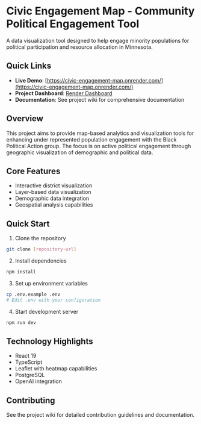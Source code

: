 # Civic Engagement Map - Community Political Engagement Tool

A data visualization tool designed to help engage minority populations for political participation and resource allocation in Minnesota.

## Quick Links
- **Live Demo**: [https://civic-engagement-map.onrender.com/](https://civic-engagement-map.onrender.com/)
- **Project Dashboard**: [Render Dashboard](https://dashboard.render.com/project/prj-ctqpjpggph6c73cmatag)
- **Documentation**: See project wiki for comprehensive documentation

## Overview

This project aims to provide map-based analytics and visualization tools for enhancing under represented population engagement with the Black Political Action group. The focus is on active political engagement through geographic visualization of demographic and political data.

## Core Features
- Interactive district visualization
- Layer-based data visualization
- Demographic data integration
- Geospatial analysis capabilities

## Quick Start

1. Clone the repository
```bash
git clone [repository-url]
```

2. Install dependencies
```bash
npm install
```

3. Set up environment variables
```bash
cp .env.example .env
# Edit .env with your configuration
```

4. Start development server
```bash
npm run dev
```

## Technology Highlights
- React 19
- TypeScript
- Leaflet with heatmap capabilities
- PostgreSQL
- OpenAI integration

## Contributing
See the project wiki for detailed contribution guidelines and documentation.